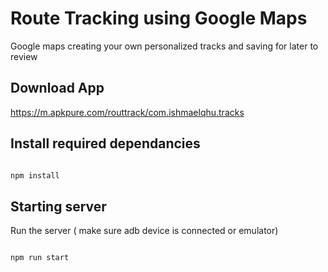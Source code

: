 # Route Tracking using Google Maps
Google maps creating your own personalized tracks and saving for later to review

## Download App

https://m.apkpure.com/routtrack/com.ishmaelqhu.tracks


## Install required dependancies

```bash

npm install

```

## Starting server 

Run the server ( make sure adb device is connected or emulator)

```bash

npm run start

```
